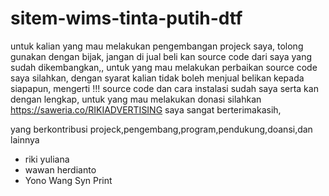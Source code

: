 # sitem-wims-tinta-putih-dtf
untuk kalian yang mau melakukan pengembangan projeck saya, tolong gunakan dengan bijak, 
jangan di jual beli kan source code dari saya yang sudah dikembangkan,, untuk yang mau melakukan perbaikan source code saya silahkan,
dengan syarat kalian tidak boleh menjual belikan kepada siapapun, mengerti !!! source code dan cara instalasi sudah saya serta kan dengan lengkap, 
untuk yang mau melakukan donasi silahkan https://saweria.co/RIKIADVERTISING saya sangat berterimakasih,

yang berkontribusi projeck,pengembang,program,pendukung,doansi,dan lainnya

- riki yuliana
- wawan herdianto
- Yono Wang Syn Print
